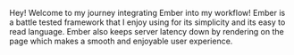 Hey! Welcome to my journey integrating Ember into my workflow!
Ember is a battle tested framework that I enjoy using for its simplicity and its easy to read language.
Ember also keeps server latency down by rendering on the page which makes a smooth and enjoyable user experience.
